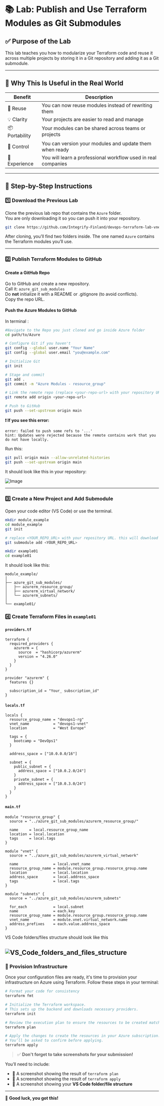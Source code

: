 # 📚 Lab: Publish and Use Terraform Modules as Git Submodules

## ✅ Purpose of the Lab

This lab teaches you how to modularize your Terraform code and reuse it across multiple projects by storing it in a Git repository and adding it as a Git submodule.

---

## 🎯 Why This Is Useful in the Real World

| Benefit      | Description |
|--------------|-------------|
| 🔁 Reuse      | You can now reuse modules instead of rewriting them |
| 💡 Clarity    | Your projects are easier to read and manage |
| 📦 Portability| Your modules can be shared across teams or projects |
| 🔐 Control    | You can version your modules and update them when ready |
| 🧠 Experience | You will learn a professional workflow used in real companies |

---

## 🔧 Step-by-Step Instructions

### 1️⃣ Download the Previous Lab

Clone the previous lab repo that contains the `Azure` folder.  
You are only downloading it so you can push it into your repository.  

```bash
git clone https://github.com/Integrify-Finland/devops-terraform-lab-vnet-module.git
```

After cloning, you’ll find two folders inside. The one named `Azure` contains the Terraform modules you’ll use.

---

### 2️⃣ Publish Terraform Modules to GitHub

#### Create a GitHub Repo

Go to GitHub and create a new repository.  
Call it: `azure_git_sub_modules`  
Do **not** initialize it with a README or .gitignore (to avoid conflicts).  
Copy the repo URL.

#### Push the Azure Modules to GitHub

In terminal :

```bash
#Navigate to the Repo you just cloned and go inside Azure folder
cd path/to/Azure

# Configure Git if you haven't
git config --global user.name "Your Name"
git config --global user.email "you@example.com"

# Initialize Git
git init

# Stage and commit
git add .
git commit -m "Azure Modules - resource_group"

# Link the remote repo (replace <your-repo-url> with your repository URL)
git remote add origin <your-repo-url>

# Push to GitHub
git push --set-upstream origin main
```

**❗ If you see this error:**

```
error: failed to push some refs to '...'
hint: Updates were rejected because the remote contains work that you do not have locally.
```

Run this:

```bash
git pull origin main --allow-unrelated-histories
git push --set-upstream origin main
```
It should look like this in your repository:  

![Image](./images/github_folders.jpeg)

---

### 3️⃣ Create a New Project and Add Submodule
Open your code editor (VS Code) or use the terminal.  

```bash
mkdir module_example
cd module_example  
git init

# replace <YOUR_REPO_URL> with your repository URL. this will download it to your folder. 
git submodule add <YOUR_REPO_URL>

mkdir example01
cd example01
```
It should look like this:  
```
module_example/
│
├── azure_git_sub_modules/
│   ├── azurerm_resource_group/
│   ├── azurerm_virtual_network/
│   └── azurerm_subnets/
│
└── example01/
```

### 4️⃣ Create Terraform Files in `example01`

#### `providers.tf`

```hcl
terraform {
  required_providers {
    azurerm = {
      source  = "hashicorp/azurerm"
      version = "4.26.0"
    }
  }
}

provider "azurerm" {
  features {}

  subscription_id = "Your_ subscription_id"
}
```

#### `locals.tf`

```hcl
locals {
  resource_group_name = "devops1-rg"
  vnet_name           = "devops1-vnet"
  location            = "West Europe"

  tags = {
    bootcamp = "DevOps1"
  }

  address_space = ["10.0.0.0/16"]

  subnet = {
    public_subnet = {
      address_space = ["10.0.2.0/24"]
    }
    private_subnet = {
      address_space = ["10.0.3.0/24"]
    }
  }
}
```

#### `main.tf`

```hcl
module "resource_group" {
  source = "../azure_git_sub_modules/azurerm_resource_group/"

  name     = local.resource_group_name
  location = local.location
  tags     = local.tags
}

module "vnet" {
  source = "../azure_git_sub_modules/azurerm_virtual_network"

  name                = local.vnet_name
  resource_group_name = module.resource_group.resource_group.name
  location            = local.location
  address_space       = local.address_space
  tags                = local.tags
}

module "subnets" {
  source = "../azure_git_sub_modules/azurerm_subnets"

  for_each            = local.subnet
  name                = each.key
  resource_group_name = module.resource_group.resource_group.name
  vnet_name           = module.vnet.virtual_network.name
  address_prefixes    = each.value.address_space
}
```
VS Code folders/files structure should look like this  
  
  ![VS_Code_folders_and_files_structure](./images/VS_Code_folders_and_files_structure.jpeg)
---
### 🚀 Provision Infrastructure

Once your configuration files are ready, it's time to provision your infrastructure on Azure using Terraform. Follow these steps in your terminal:

```bash
# Format your code for consistency
terraform fmt

# Initialize the Terraform workspace.
# This sets up the backend and downloads necessary providers.
terraform init

# Review the execution plan to ensure the resources to be created match your expectations.
terraform plan

# Apply the changes to create the resources in your Azure subscription.
# You’ll be asked to confirm before applying.
terraform apply
```

> ✅ **Don't forget to take screenshots for your submission!**

You’ll need to include:

- 📸 A screenshot showing the result of `terraform plan`
- 📸 A screenshot showing the result of `terraform apply`
- 📁 A screenshot showing your **VS Code folder/file structure**

---

🎯 **Good luck, you got this!**
